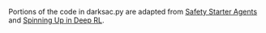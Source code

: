 Portions of the code in darksac.py are adapted from [Safety Starter Agents](https://github.com/openai/safety-starter-agents) and [Spinning Up in Deep RL](https://github.com/openai/spinningup/tree/master/spinup/utils).